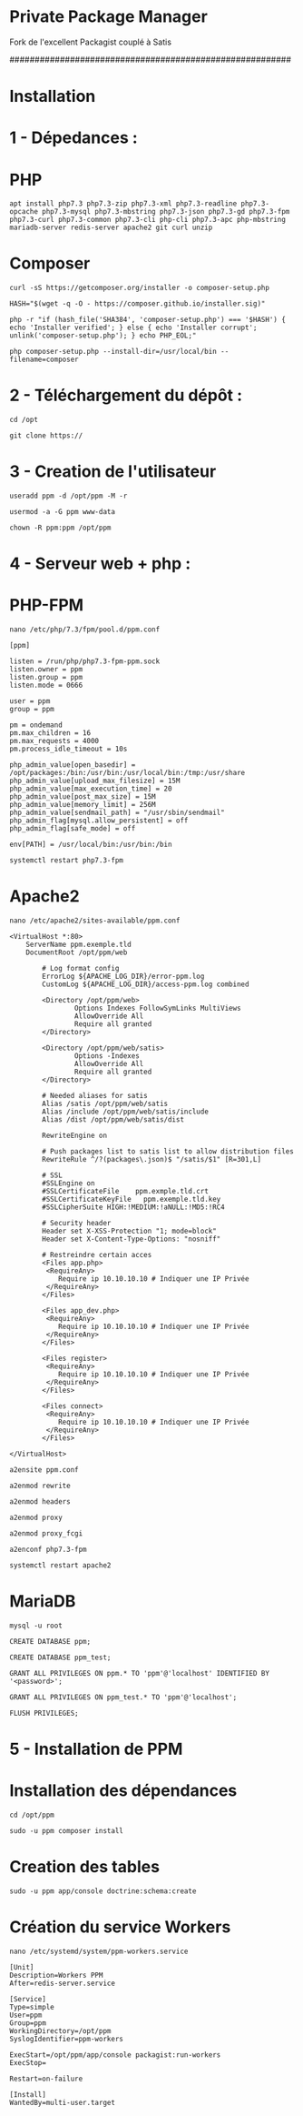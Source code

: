 # Private Package Manager

Fork de l'excellent Packagist couplé à Satis

########################################################

# Installation

# 1 - Dépedances :

# PHP
`apt install php7.3 php7.3-zip php7.3-xml php7.3-readline php7.3-opcache php7.3-mysql php7.3-mbstring php7.3-json php7.3-gd php7.3-fpm php7.3-curl php7.3-common php7.3-cli php-cli php7.3-apc php-mbstring mariadb-server redis-server apache2 git curl unzip`

# Composer
`curl -sS https://getcomposer.org/installer -o composer-setup.php`

`HASH="$(wget -q -O - https://composer.github.io/installer.sig)"`

`php -r "if (hash_file('SHA384', 'composer-setup.php') === '$HASH') { echo 'Installer verified'; } else { echo 'Installer corrupt'; unlink('composer-setup.php'); } echo PHP_EOL;"`

`php composer-setup.php --install-dir=/usr/local/bin --filename=composer`

# 2 - Téléchargement du dépôt :

`cd /opt`

`git clone https://`

# 3 - Creation de l'utilisateur

`useradd ppm -d /opt/ppm -M -r`

`usermod -a -G ppm www-data`

`chown -R ppm:ppm /opt/ppm`

# 4 - Serveur web + php :

# PHP-FPM
`nano /etc/php/7.3/fpm/pool.d/ppm.conf`

```
[ppm]

listen = /run/php/php7.3-fpm-ppm.sock
listen.owner = ppm
listen.group = ppm
listen.mode = 0666

user = ppm
group = ppm

pm = ondemand
pm.max_children = 16
pm.max_requests = 4000
pm.process_idle_timeout = 10s

php_admin_value[open_basedir] = /opt/packages:/bin:/usr/bin:/usr/local/bin:/tmp:/usr/share
php_admin_value[upload_max_filesize] = 15M
php_admin_value[max_execution_time] = 20
php_admin_value[post_max_size] = 15M
php_admin_value[memory_limit] = 256M
php_admin_value[sendmail_path] = "/usr/sbin/sendmail"
php_admin_flag[mysql.allow_persistent] = off
php_admin_flag[safe_mode] = off

env[PATH] = /usr/local/bin:/usr/bin:/bin
```

`systemctl restart php7.3-fpm`

# Apache2

`nano /etc/apache2/sites-available/ppm.conf`

```
<VirtualHost *:80>
    ServerName ppm.exemple.tld
    DocumentRoot /opt/ppm/web

        # Log format config
        ErrorLog ${APACHE_LOG_DIR}/error-ppm.log
        CustomLog ${APACHE_LOG_DIR}/access-ppm.log combined

        <Directory /opt/ppm/web>
                Options Indexes FollowSymLinks MultiViews
                AllowOverride All
                Require all granted
        </Directory>

        <Directory /opt/ppm/web/satis>
                Options -Indexes
                AllowOverride All
                Require all granted
        </Directory>

        # Needed aliases for satis
        Alias /satis /opt/ppm/web/satis
        Alias /include /opt/ppm/web/satis/include
        Alias /dist /opt/ppm/web/satis/dist
 
        RewriteEngine on

        # Push packages list to satis list to allow distribution files
        RewriteRule ^/?(packages\.json)$ "/satis/$1" [R=301,L]

        # SSL
        #SSLEngine on
        #SSLCertificateFile    ppm.exmple.tld.crt
        #SSLCertificateKeyFile   ppm.exemple.tld.key
        #SSLCipherSuite HIGH:!MEDIUM:!aNULL:!MD5:!RC4

        # Security header
        Header set X-XSS-Protection "1; mode=block"
        Header set X-Content-Type-Options: "nosniff"

        # Restreindre certain acces
        <Files app.php>
         <RequireAny>
            Require ip 10.10.10.10 # Indiquer une IP Privée
         </RequireAny>
        </Files>

        <Files app_dev.php>
         <RequireAny>
            Require ip 10.10.10.10 # Indiquer une IP Privée
         </RequireAny>
        </Files>

        <Files register>
         <RequireAny>
            Require ip 10.10.10.10 # Indiquer une IP Privée
         </RequireAny>
        </Files>

        <Files connect>
         <RequireAny>
            Require ip 10.10.10.10 # Indiquer une IP Privée
         </RequireAny>
        </Files>

</VirtualHost>
```

`a2ensite ppm.conf`

`a2enmod rewrite`

`a2enmod headers`

`a2enmod proxy`

`a2enmod proxy_fcgi`

`a2enconf php7.3-fpm`

`systemctl restart apache2`

# MariaDB

`mysql -u root`

`CREATE DATABASE ppm;`

`CREATE DATABASE ppm_test;`

`GRANT ALL PRIVILEGES ON ppm.* TO 'ppm'@'localhost' IDENTIFIED BY '<password>';`

`GRANT ALL PRIVILEGES ON ppm_test.* TO 'ppm'@'localhost';`

`FLUSH PRIVILEGES;`

# 5 - Installation de PPM

# Installation des dépendances

`cd /opt/ppm`

`sudo -u ppm composer install`

# Creation des tables

`sudo -u ppm app/console doctrine:schema:create`

# Création du service Workers

`nano /etc/systemd/system/ppm-workers.service`

```
[Unit]
Description=Workers PPM
After=redis-server.service

[Service]
Type=simple
User=ppm
Group=ppm
WorkingDirectory=/opt/ppm
SyslogIdentifier=ppm-workers

ExecStart=/opt/ppm/app/console packagist:run-workers
ExecStop=

Restart=on-failure

[Install]
WantedBy=multi-user.target
```

